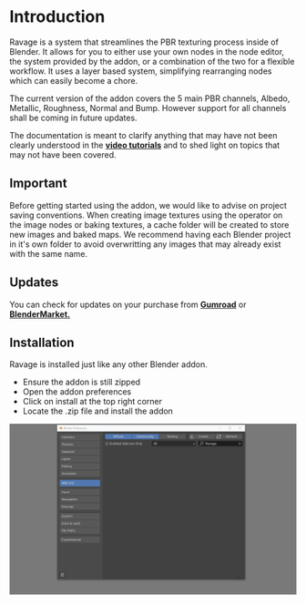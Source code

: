 # Introduction

Ravage is a system that streamlines the PBR texturing process inside of Blender. It allows for you to either use your own nodes in the node editor, the system provided by the addon, or a combination of the two for a flexible workflow. It uses a layer based system, simplifying rearranging nodes which can easily become a chore.

The current version of the addon covers the 5 main PBR channels, Albedo, Metallic, Roughness, Normal and Bump. However support for all channels shall be coming in future updates.

The documentation is meant to clarify anything that may have not been clearly understood in the **[video tutorials](https://www.youtube.com/watch?v=116G2Y4vaAI&list=PL5Rm7k-ECx_xwf9lkwvq7h9W2TFO3etT4&index=1)** and to shed light on topics that may not have been covered.

## Important

Before getting started using the addon, we would like to advise on project saving conventions. When creating image textures using the operator on the image nodes or baking textures, a cache folder will be created to store new images and baked maps. We recommend having each Blender project in it's own folder to avoid overwritting any images that may already exist with the same name.

## Updates

You can check for updates on your purchase from **[Gumroad](https://gumroad.com/library)** or **[BlenderMarket.](https://blendermarket.com/account/orders)**

## Installation

Ravage is installed just like any other Blender addon.

-   Ensure the addon is still zipped
-   Open the addon preferences
-   Click on install at the top right corner
-   Locate the .zip file and install the addon

![](../img/gifs/installation.gif)
